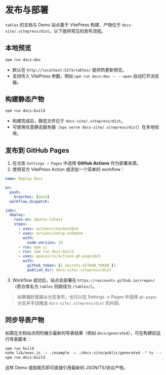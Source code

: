 # 发布与部署

`tables` 的文档与 Demo 站点基于 VitePress 构建，产物位于 `docs-site/.vitepress/dist`。以下提供常见的发布流程。

## 本地预览

```bash
npm run docs:dev
```

- 默认在 `http://localhost:5173/tables/` 提供热更新预览。
- 支持传入 VitePress 参数，例如 `npm run docs:dev -- --open` 自动打开浏览器。

## 构建静态产物

```bash
npm run docs:build
```

- 构建完成后，静态文件位于 `docs-site/.vitepress/dist`。
- 可使用任意静态服务器（`npx serve docs-site/.vitepress/dist`）在本地验收。

## 发布到 GitHub Pages

1. 在仓库 `Settings → Pages` 中选择 **GitHub Actions** 作为部署来源。
2. 使用官方 VitePress Action 或添加一个简单的 workflow：

```yaml
name: Deploy Docs

on:
  push:
    branches: [main]
  workflow_dispatch:

jobs:
  deploy:
    runs-on: ubuntu-latest
    steps:
      - uses: actions/checkout@v4
      - uses: actions/setup-node@v4
        with:
          node-version: 18
      - run: npm ci
      - run: npm run docs:build
      - uses: peaceiris/actions-gh-pages@v3
        with:
          github_token: {{ secrets.GITHUB_TOKEN }}
          publish_dir: docs-site/.vitepress/dist
```

3. Workflow 成功后，站点会部署在 `https://<account>.github.io/<repo>/`（若仓库名为 `tables` 则路径为 `/tables/`）。

> 如果偏好直接从分支发布，也可以在 Settings → Pages 中选择 `gh-pages` 分支并手动推送 `docs-site/.vitepress/dist` 的内容。

## 同步导表产物

如需在文档站点同时展示最新的导表结果（例如 `docs/generated`），可在构建前运行导表脚本：

```bash
npm run build
node lib/exec.js -i ./example -o ./docs-site/public/generated -f ts --silent
npm run docs:build
```

这样 Demo 或指南页即可直接引用最新的 JSON/TS/协议产物。
